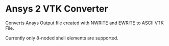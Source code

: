 Ansys 2 VTK Converter
=====================

Converts Anays Output file created with
NWRITE and EWRITE to ASCII VTK File.

Currently only 8-noded shell elements are supported.
